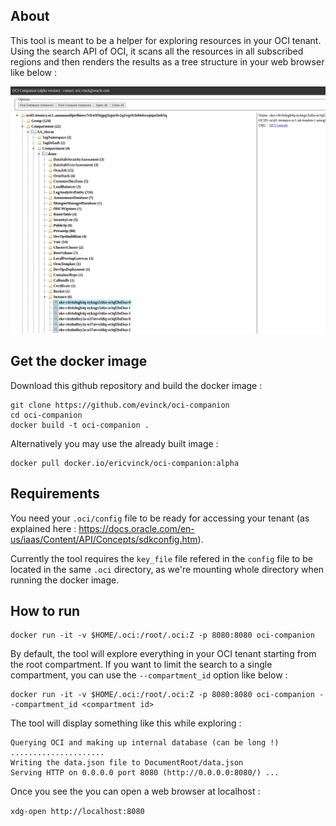 ## About

This tool is meant to be a helper for exploring resources in your OCI tenant.
Using the search API of OCI, it scans all the resources in all subscribed regions and then renders the results as a tree structure in your web browser like below :

![screenshot1](screenshot1.png)

## Get the docker image 

Download this github repository and build the docker image : 


````
git clone https://github.com/evinck/oci-companion
cd oci-companion
docker build -t oci-companion .
````
Alternatively you may use the already built image : 

````
docker pull docker.io/ericvinck/oci-companion:alpha
````

## Requirements 

You need your ``.oci/config`` file to be ready for accessing your tenant (as explained here : https://docs.oracle.com/en-us/iaas/Content/API/Concepts/sdkconfig.htm).

Currently the tool requires the ``key_file`` file refered in the ``config`` file to be located in the same ``.oci`` directory, as we're mounting whole directory when running the docker image. 

## How to run

````
docker run -it -v $HOME/.oci:/root/.oci:Z -p 8080:8080 oci-companion
````

By default, the tool will explore everything in your OCI tenant starting from the root compartment. 
If you want to limit the search to a single compartment, you can use the ``--compartment_id`` option like below : 

````
docker run -it -v $HOME/.oci:/root/.oci:Z -p 8080:8080 oci-companion --compartment_id <compartment id>
````

The tool will display something like this while exploring : 
````
Querying OCI and making up internal database (can be long !) .....................
Writing the data.json file to DocumentRoot/data.json
Serving HTTP on 0.0.0.0 port 8080 (http://0.0.0.0:8080/) ...
````

Once you see the you can open a web browser at localhost : 

``xdg-open http://localhost:8080``

